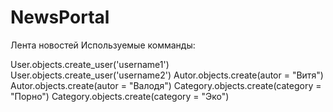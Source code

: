 # NewsPortal
Лента новостей
Используемые комманды:

User.objects.create_user('username1')
User.objects.create_user('username2')
Autor.objects.create(autor = "Витя")
Autor.objects.create(autor = "Валодя")
Category.objects.create(category = "Порно")
Category.objects.create(category = "Эко")

